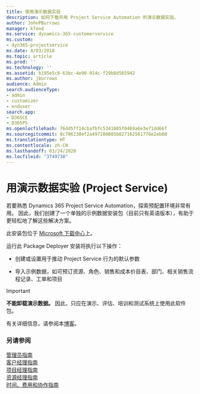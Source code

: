 ```yaml
---
title: 使用演示数据实验
description: 如何下载并用 Project Service Automation 的演示数据实验。
author: JohnPBurrows
manager: kfend
ms.service: dynamics-365-customerservice
ms.custom:
- dyn365-projectservice
ms.date: 8/03/2018
ms.topic: article
ms.prod: ''
ms.technology: ''
ms.assetid: b195e5c8-63bc-4e90-914c-f29b8d565942
ms.author: jburrows
audience: Admin
search.audienceType:
- admin
- customizer
- enduser
search.app:
- D365CE
- D365PS
ms.openlocfilehash: 76dd5ff14cbafbfc5341885f0469a6e3e71dd66f
ms.sourcegitcommit: 8c786230ef2a497280885b827162561776e2eb00
ms.translationtype: HT
ms.contentlocale: zh-CN
ms.lasthandoff: 03/24/2020
ms.locfileid: "3749738"
---
```

# <a name="experiment-with-demo-data-project-service"></a>用演示数据实验 (Project Service)

若要熟悉 Dynamics 365 Project Service Automation，探索预配置环境非常有用。 因此，我们创建了一个单独的示例数据安装包（目前只有英语版本），有助于更轻松地了解这些解决方案。 

此安装包位于 [Microsoft 下载中心](https://go.microsoft.com/fwlink/?linkid=859966)上。  

运行此 Package Deployer 安装将执行以下操作： 
  
-   创建或设置用于推动 Project Service 行为的默认参数  
  
-   导入示例数据，如可预订资源、角色、销售和成本价目表、部门、相关销售流程记录、工单和项目    
  
> [!IMPORTANT]
> **不能卸载演示数据。** 因此，只应在演示、评估、培训和测试系统上使用此软件包。

有关详细信息，请参阅本[博客](https://blogs.msdn.microsoft.com/crm/2017/10/24/microsoft-dynamics-365-for-field-service-and-project-service-automation-sample-data)。





  
### <a name="see-also"></a>另请参阅  
 [管理员指南](../project-service/admin-guide.md)   
 [客户经理指南](../project-service/account-manager-guide.md)   
 [项目经理指南](../project-service/project-manager-guide.md)   
 [资源经理指南](../project-service/resource-manager-guide.md)   
 [时间、费用和协作指南](../project-service/time-expense-collaboration-guide.md)
